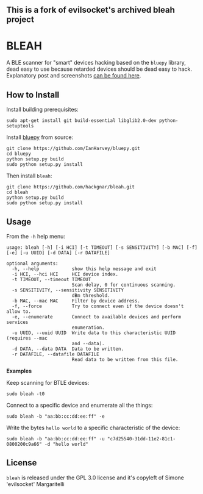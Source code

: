 ## This is a fork of evilsocket's archived bleah project

# BLEAH 

A BLE scanner for "smart" devices hacking based on the `bluepy` library, dead easy to use because retarded devices should be dead easy to hack. Explanatory post and screenshots [can be found here](https://www.evilsocket.net/2017/09/23/This-is-not-a-post-about-BLE-introducing-BLEAH/).

## How to Install

Install building prerequisites:

    sudo apt-get install git build-essential libglib2.0-dev python-setuptools

Install [bluepy](https://github.com/IanHarvey/bluepy) from source:

    git clone https://github.com/IanHarvey/bluepy.git
    cd bluepy
    python setup.py build
    sudo python setup.py install

Then install `bleah`:

    git clone https://github.com/hackgnar/bleah.git
    cd bleah
    python setup.py build
    sudo python setup.py install

## Usage

From the `-h` help menu:

    usage: bleah [-h] [-i HCI] [-t TIMEOUT] [-s SENSITIVITY] [-b MAC] [-f] [-e] [-u UUID] [-d DATA] [-r DATAFILE]

    optional arguments:
      -h, --help            show this help message and exit
      -i HCI, --hci HCI     HCI device index.
      -t TIMEOUT, --timeout TIMEOUT
                            Scan delay, 0 for continuous scanning.
      -s SENSITIVITY, --sensitivity SENSITIVITY
                            dBm threshold.
      -b MAC, --mac MAC     Filter by device address.
      -f, --force           Try to connect even if the device doesn't allow to.
      -e, --enumerate       Connect to available devices and perform services
                            enumeration.
      -u UUID, --uuid UUID  Write data to this characteristic UUID (requires --mac
                            and --data).
      -d DATA, --data DATA  Data to be written.
      -r DATAFILE, --datafile DATAFILE
                            Read data to be written from this file.

**Examples**

Keep scanning for BTLE devices:

    sudo bleah -t0

Connect to a specific device and enumerate all the things:

    sudo bleah -b "aa:bb:cc:dd:ee:ff" -e

Write the bytes `hello world` to a specific characteristic of the device:

    sudo bleah -b "aa:bb:cc:dd:ee:ff" -u "c7d25540-31dd-11e2-81c1-0800200c9a66" -d "hello world"

## License

`bleah` is released under the GPL 3.0 license and it's copyleft of Simone 'evilsocket' Margaritelli
